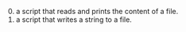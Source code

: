 0. a script that reads and prints the content of a file.
1. a script that writes a string to a file.
